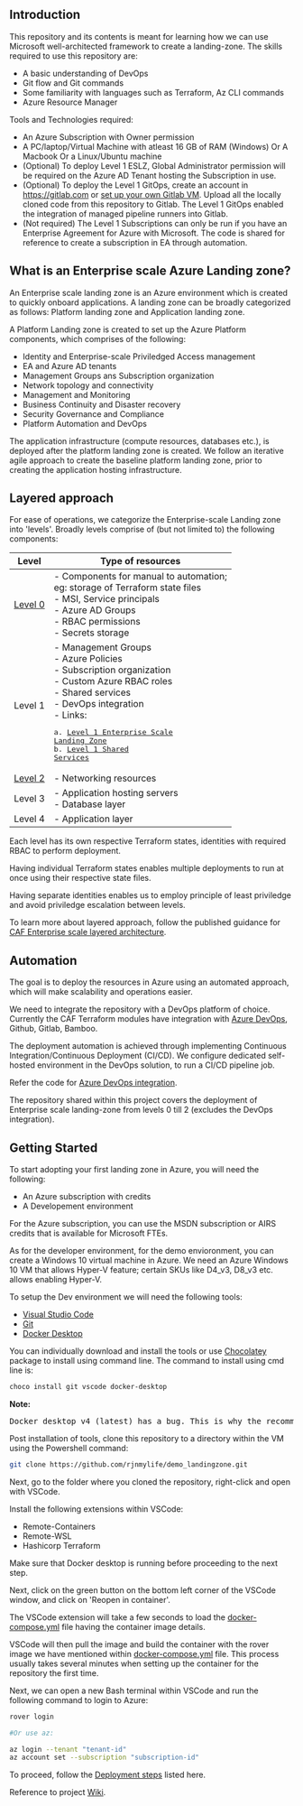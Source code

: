 ## Introduction
This repository and its contents is meant for learning how we can use Microsoft well-architected framework to create a landing-zone. The skills required to use this repository are:
- A basic understanding of DevOps
- Git flow and Git commands
- Some familiarity with languages such as Terraform, Az CLI commands
- Azure Resource Manager 

Tools and Technologies required:
- An Azure Subscription with Owner permission
- A PC/laptop/Virtual Machine with atleast 16 GB of RAM (Windows) Or A Macbook Or a Linux/Ubuntu machine
- (Optional) To deploy Level 1 ESLZ, Global Administrator permission will be required on the Azure AD Tenant hosting the Subscription in use.
- (Optional) To deploy the Level 1 GitOps, create an account in https://gitlab.com or [set up your own Gitlab VM](). Upload all the locally cloned code from this repository to Gitlab. The Level 1 GitOps enabled the integration of managed pipeline runners into Gitlab. 
- (Not required) The Level 1 Subscriptions can only be run if you have an Enterprise Agreement for Azure with Microsoft. The code is shared for reference to create a subscription in EA through automation.

## What is an Enterprise scale Azure Landing zone?
An Enterprise scale landing zone is an Azure environment which is created to quickly onboard applications. A landing zone can be broadly categorized as follows: Platform landing zone and Application landing zone.

A Platform Landing zone is created to set up the Azure Platform components, which comprises of the following:
- Identity and Enterprise-scale Priviledged Access management
- EA and Azure AD tenants
- Management Groups ans Subscription organization
- Network topology and connectivity
- Management and Monitoring
- Business Continuity and Disaster recovery
- Security Governance and Compliance
- Platform Automation and DevOps

The application infrastructure (compute resources, databases etc.), is deployed after the platform landing zone is created. We follow an iterative agile approach to create the baseline platform landing zone, prior to creating the application hosting infrastructure.

## Layered approach

For ease of operations, we categorize the Enterprise-scale Landing zone into 'levels'. Broadly levels comprise of (but not limited to)
the following components:

| Level | Type of resources |
| --- | --------------------- |
| [Level 0](./contoso/level0/launchpad/readme.md) | - Components for manual to automation;<br/> eg: storage of Terraform state files <br/> - MSI, Service principals <br/> - Azure AD Groups <br/> - RBAC permissions <br/> - Secrets storage |
| Level 1 | - Management Groups <br/>- Azure Policies<br/>- Subscription organization<br/>- Custom Azure RBAC roles<br/>- Shared services<br/>- DevOps integration<br/> - Links:<br/> <pre>a. [Level 1 Enterprise Scale Landing Zone](./contoso/level1/eslz_v1/readme.md)<br/>b. [Level 1 Shared Services](./contoso/level1/shared_services/readme.md) </pre> |
| [Level 2](./contoso/level2/networking/vwan/readme.md) | - Networking resources |
| Level 3 | - Application hosting servers<br/> - Database layer |
| Level 4 | - Application layer |

Each level has its own respective Terraform states, identities with required RBAC to perform deployment. 

Having individual Terraform states enables multiple deployments to run at once using their respective state files.

Having separate identities enables us to employ principle of least priviledge and avoid priviledge escalation between levels.

To learn more about layered approach, follow the published guidance for [CAF Enterprise scale layered architecture](https://github.com/Azure/caf-terraform-landingzones/blob/master/documentation/code_architecture/hierarchy.md).

## Automation
The goal is to deploy the resources in Azure using an automated approach, which will make scalability and operations easier.

We need to integrate the repository with a DevOps platform of choice. Currently the CAF Terraform modules have integration with [Azure DevOps](https://github.com/Azure/caf-terraform-landingzones-starter/blob/starter/configuration/sandpit/pipelines/README-pipelines.md), Github, Gitlab, Bamboo. 

The deployment automation is achieved through implementing Continuous Integration/Continuous Deployment (CI/CD). We configure dedicated self-hosted environment in the DevOps solution, to run a CI/CD pipeline job.

Refer the code for [Azure DevOps integration](https://github.com/Azure/caf-terraform-landingzones-starter/tree/starter/configuration/sandpit/level1/gitops).

The repository shared within this project covers the deployment of Enterprise scale landing-zone from levels 0 till 2 (excludes the DevOps integration).

## Getting Started

To start adopting your first landing zone in Azure, you will need the following:

- An Azure subscription with credits
- A Developement environment

For the Azure subscription, you can use the MSDN subscription or AIRS credits that is available for Microsoft FTEs.

As for the developer environment, for the demo envioronment, you can create a Windows 10 virtual machine in Azure. We need an Azure Windows 10 VM that allows Hyper-V feature; certain SKUs like D4_v3, D8_v3 etc. allows enabling Hyper-V.

To setup the Dev environment we will need the following tools:

- [Visual Studio Code](https://code.visualstudio.com/)
- [Git](https://git-scm.com/downloads)
- [Docker Desktop](https://docs.docker.com/desktop/windows/release-notes/3.x/#docker-desktop-352)

You can individually download and install the tools or use [Chocolatey](https://docs.chocolatey.org/en-us/choco/setup#install-with-cmd.exe) package to install using command line.
The command to install using cmd line is:
```bash
choco install git vscode docker-desktop
```

**Note:**

<pre>Docker desktop v4 (latest) has a bug. This is why the recommended version to use is 3.5.2.</pre>

Post installation of tools, clone this repository to a directory within the VM using the Powershell command:
```bash
git clone https://github.com/rjnmylife/demo_landingzone.git
```
Next, go to the folder where you cloned the repository, right-click and open with VSCode.

Install the following extensions within VSCode:
- Remote-Containers
- Remote-WSL
- Hashicorp Terraform

Make sure that Docker desktop is running before proceeding to the next step.

Next, click on the green button on the bottom left corner of the VSCode window, and click on 'Reopen in container'. 

The VSCode extension will take a few seconds to load the [docker-compose.yml](./.devcontainer/docker-compose.yml) file having the container image details. 

VSCode will then pull the image and build the container with the rover image we have mentioned within [docker-compose.yml](./.devcontainer/docker-compose.yml) file.
This process usually takes several minutes when setting up the container for the repository the first time.

Next, we can open a new Bash terminal within VSCode and run the following command to login to Azure:
```bash
rover login

#Or use az:

az login --tenant "tenant-id"
az account set --subscription "subscription-id"
```
To proceed, follow the [Deployment steps](./contoso/deployment_commands.md) listed here.

Reference to project [Wiki](https://github.com/rjnmylife/demo_landingzone/wiki).






 
